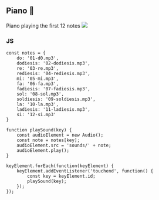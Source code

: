 ## Piano 🎹

Piano playing the first 12 notes
<img src="readme/piano.jpg">

### JS
```javacsript
const notes = {
    do: '01-d0.mp3',
    dodiesis: '02-dodiesis.mp3',
    re: '03-re.mp3',
    rediesis: '04-rediesis.mp3',
    mi: '05-mi.mp3',
    fa: '06-fa.mp3',
    fadiesis: '07-fadiesis.mp3',
    sol: '08-sol.mp3',
    soldiesis: '09-soldiesis.mp3',
    la: '10-la.mp3',
    ladiesis: '11-ladiesis.mp3',
    si: '12-si.mp3'
}
```

```javacsript
function playSound(key) {
    const audioElement = new Audio();
    const note = notes[key];
    audioElement.src = 'sounds/' + note;
    audioElement.play();
}
```

```javacsript
keyElement.forEach(function(keyElement) {
    keyElement.addEventListener('touchend', function() {
        const key = keyElement.id;
        playSound(key);
    });
});
```
